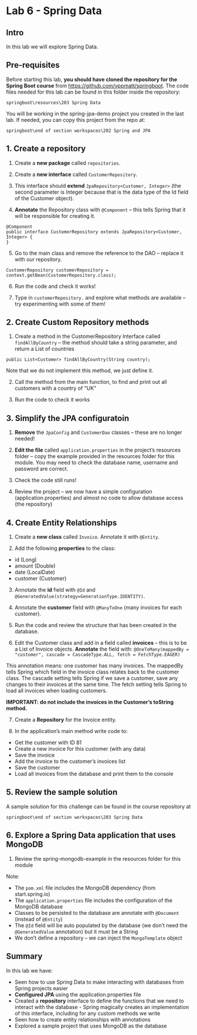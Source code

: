 # Lab 6 - Spring Data

## Intro

In this lab we will explore Spring Data. 

## Pre-requisites

Before starting this lab, **you should have cloned the repository for the Spring Boot course** from https://github.com/vppmatt/springboot. The code files needed for this lab can be found in this folder inside the repository:

`springboot\resources\203 Spring Data`

You will be working in the spring-jpa-demo project you created in the last lab. If needed, you can copy this project from the repo at:

`springboot\end of section workspaces\202 Spring and JPA`

## 1. Create a repository

1. Create a **new package** called `repositories`.

2. Create a **new interface** called `CustomerRepository`.

3. This interface should **extend** `JpaRepository<Customer, Integer>`
(the second parameter is Integer because that is the data type of the Id field of the Customer object).

4. **Annotate** the Repository class with `@Component` – this tells Spring that it will be responsible for creating it.

```
@Component
public interface CustomerRepository extends JpaRepository<Customer, Integer> {
}
```

5. Go to the main class and remove the reference to the DAO – replace it with our repository.

```
CustomerRepository customerRepository = context.getBean(CustomerRepository.class);
```

6. Run the code and check it works!

7. Type in `customerRepository.` and explore what methods are available – try experimenting with some of them!


## 2. Create Custom Repository methods

1. Create a method in the CustomerRepository Interface called `findAllByCountry` – the method should take a string parameter, and return a List of countries

```
public List<Customer> findAllByCountry(String country);
```

Note that we do not implement this method, we just define it.

2. Call the method from the main function, to find and print out all customers with a country of "UK"

3. Run the code to check it works


## 3. Simplify the JPA configuratoin

1. **Remove** the `JpaConfig` and `CustomerDao` classes – these are no longer needed!

2. **Edit the file** called `application.properties` in the project’s resources folder – copy the example provided in the resources folder for this module. You may need to check the database name, username and password are correct.

3. Check the code still runs!

4. Review the project – we now have a simple configuration (application.properties) and almost no code to allow database access (the repository)


## 4. Create Entity Relationships

1. Create a **new class** called `Invoice`. Annotate it with `@Entity`.

2. Add the following **properties** to the class: 
 * id (Long)
 * amount (Double)
 * date (LocalDate)
 * customer (Customer)

3. Annotate the **id** field with `@Id` and `@GeneratedValue(strategy=GenerationType.IDENTITY)`.

4. Annotate the **customer** field with `@ManyToOne` (many invoices for each customer).

5. Run the code and review the structure that has been created in the database.

6. Edit the Customer class and add in a field called **invoices** – this is to be a List of Invoice objects. **Annotate** the field with:
  `@OneToMany(mappedBy = "customer", cascade = CascadeType.ALL, fetch = FetchType.EAGER)`

This annotation means: one customer has many invoices. The mappedBy tells Spring which field in the invoice class relates back to the customer class. The  cascade setting tells Spring if we save a customer, save any changes to their invoices at the same time. The fetch setting tells Spring to load all invoices when loading customers.

**IMPORTANT: do not include the invoices in the Customer’s toString method.**

7. Create a **Repository** for the Invoice entity.

8. In the application’s main method write code to:
 * Get the customer with ID 81
 * Create a new invoice for this customer (with any data)
 * Save the invoice
 * Add the invoice to the customer’s invoices list
 * Save the customer
 * Load all invoices from the database and print them to the console

 
## 5. Review the sample solution

A sample solution for this challenge can be found in the course repository at 

`springboot\end of section workspaces\203 Spring Data`

## 6. Explore a Spring Data application that uses MongoDB

1. Review the spring-mongodb-example in the resources folder for this module

Note:
 * The `pom.xml` file includes the MongoDB dependency (from start.spring.io)
 * The `application.properties` file includes the configuration of the MongoDB database
 * Classes to be persisted to the database are annotate with `@Document` (instead of `@Entity`)
 * The `@Id` field will be auto populated by the database (we don’t need the `@GeneratedValue` annotation) but it must be a String
 * We don’t define a repository – we can inject the `MongoTemplate` object


## Summary

In this lab we have:

* Seen how to use Spring Data to make interacting with databases from Spring projects easier
* **Configured JPA** using the application.properties file
* Created a **repository** interface to define the functions that we need to interact with the database - Spring magically creates an implementation of this interface, including for any custom methods we write
* Seen how to create entity relationships with annotations
* Explored a sample project that uses MongoDB as the database